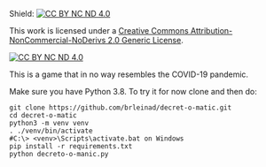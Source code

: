 Shield: [![CC BY NC ND 4.0][cc-by-shield]][cc-by]

This work is licensed under a [Creative Commons Attribution-NonCommercial-NoDerivs 2.0 Generic License][cc-by].

[![CC BY NC ND 4.0][cc-by-image]][cc-by]

[cc-by]: http://creativecommons.org/licenses/by/4.0/
[cc-by-image]: https://i.creativecommons.org/l/by/4.0/88x31.png
[cc-by-shield]: https://img.shields.io/badge/License-CC%20BY%204.0-lightgrey.svg

This is a game that in no way resembles the COVID-19 pandemic.

Make sure you have Python 3.8.
To try it for now clone and then do:
```
git clone https://github.com/brleinad/decret-o-matic.git
cd decret-o-matic
python3 -m venv venv
. ./venv/bin/activate 
#C:\> <venv>\Scripts\activate.bat on Windows
pip install -r requirements.txt
python decreto-o-manic.py
```
